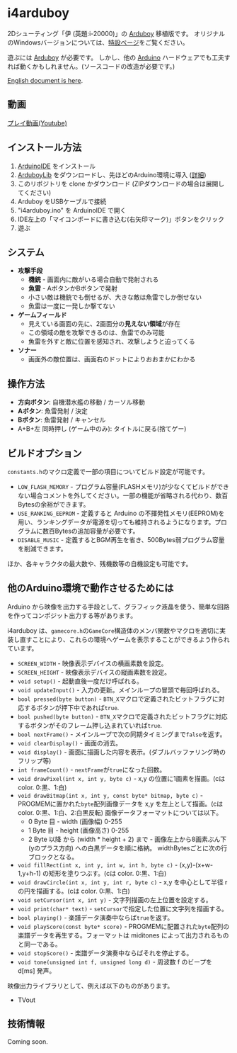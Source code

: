 # i4arduboy

2Dシューティング「伊 (英題:i-20000)」の [Arduboy](https://www.arduboy.com/) 移植版です。
オリジナルのWindowsバージョンについては、[特設ページ](http://amamoriya.gozaru.jp/i)をご覧ください。

遊ぶには [Arduboy](https://www.arduboy.com/) が必要です。
しかし、他の [Arduino](https://www.arduino.cc/) ハードウェアでも工夫すれば動くかもしれません。(ソースコードの改造が必要です。)

[English document is here](./README.md).

## 動画

[プレイ動画(Youtube)](https://www.youtube.com/watch?v=KDbjBe9sMog)

## インストール方法

1. [ArduinoIDE](https://www.arduino.cc/en/Main/Software) をインストール
2. [ArduboyLib](https://github.com/Arduboy/Arduboy) をダウンロードし、先ほどのArduino環境に導入 ([詳細](https://github.com/Arduboy/Arduboy#how-to-use-the-library))
3. このリポジトリを clone かダウンロード (ZIPダウンロードの場合は展開してください)
4. Arduboy をUSBケーブルで接続
5. "i4arduboy.ino" を ArduinoIDE で開く
6. IDE左上の「マイコンボードに書き込む(右矢印マーク)」ボタンをクリック
7. 遊ぶ

## システム

* **攻撃手段**
  + **機銃** - 画面内に敵がいる場合自動で発射される
  + **魚雷** - AボタンかBボタンで発射
  + 小さい敵は機銃でも倒せるが、大きな敵は魚雷でしか倒せない
  + 魚雷は一度に一発しか撃てない
* **ゲームフィールド**
  + 見えている画面の先に、2画面分の**見えない領域**が存在
  + この領域の敵を攻撃できるのは、魚雷でのみ可能
  + 魚雷を外すと敵に位置を感知され、攻撃しようと迫ってくる
* **ソナー**
  + 画面外の敵位置は、画面右のドットによりおおまかにわかる

## 操作方法

* **方向ボタン**: 自機潜水艦の移動 / カーソル移動
* **Aボタン**: 魚雷発射 / 決定
* **Bボタン**: 魚雷発射 / キャンセル
* A+B+左 同時押し (ゲーム中のみ): タイトルに戻る(捨てゲー)

## ビルドオプション

```constants.h```のマクロ定義で一部の項目についてビルド設定が可能です。

* ```LOW_FLASH_MEMORY``` - プログラム容量(FLASHメモリ)が少なくてビルドができない場合コメントを外してください。一部の機能が省略される代わり、数百Bytesの余裕ができます。
* ```USE_RANKING_EEPROM``` - 定義すると Arduino の不揮発性メモリ(EEPROM)を用い、ランキングデータが電源を切っても維持されるようになります。プログラムに数百Bytesの追加容量が必要です。
* ```DISABLE_MUSIC``` - 定義するとBGM再生を省き、500Bytes弱プログラム容量を削減できます。

ほか、各キャラクタの最大数や、残機数等の自機設定も可能です。

## 他のArduino環境で動作させるためには

Arduino から映像を出力する手段として、グラフィック液晶を使う、簡単な回路を作ってコンポジット出力する等があります。

i4arduboy は、```gamecore.h```の```GameCore```構造体のメンバ関数やマクロを適切に実装し直すことにより、これらの環境へゲームを表示することができるよう作られています。

* ```SCREEN_WIDTH``` - 映像表示デバイスの横画素数を設定。
* ```SCREEN_HEIGHT``` - 映像表示デバイスの縦画素数を設定。
* ```void setup()``` - 起動直後一度だけ呼ばれる。
* ```void updateInput()``` - 入力の更新。メインループの冒頭で毎回呼ばれる。
* ```bool pressed(byte button)``` - ```BTN_X```マクロで定義されたビットフラグに対応するボタンが押下中であれば```true```.
* ```bool pushed(byte button)``` - ```BTN_X```マクロで定義されたビットフラグに対応するボタンがそのフレーム押し込まれていれば```true```.
* ```bool nextFrame()``` - メインループで次の同期タイミングまで```false```を返す。
* ```void clearDisplay()``` - 画面の消去。
* ```void display()``` - 画面に描画した内容を表示。(ダブルバッファリング時のフリップ等)
* ```int frameCount()``` - ```nextFrame```が```true```になった回数。
* ```void drawPixel(int x, int y, byte c)``` - x,y の位置に1画素を描画。(cは color. 0:黒、1:白)
* ```void drawBitmap(int x, int y, const byte* bitmap, byte c)``` - PROGMEMに置かれた```byte```配列画像データを x,y を左上として描画。(cは color. 0:黒、1:白、2:白黒反転) 画像データフォーマットについては以下。
  + 0 Byte 目 - width (画像幅) 0-255
  + 1 Byte 目 - height (画像高さ) 0-255
  + 2 Byte 以降 から (width * height + 2) まで - 
    画像左上から8画素ぶん下 (yのプラス方向) への白黒データを順に格納。
    widthBytesごとに次の行ブロックとなる。
* ```void fillRect(int x, int y, int w, int h, byte c)``` - (x,y)-(x+w-1,y+h-1) の矩形を塗りつぶす。(cは color. 0:黒、1:白)
* ```void drawCircle(int x, int y, int r, byte c)``` - x,y を中心として半径 r の円を描画する。(cは color. 0:黒、1:白)
* ```void setCursor(int x, int y)``` - 文字列描画の左上位置を設定する。
* ```void print(char* text)``` - ```setCursor```で指定した位置に文字列を描画する。
* ```bool playing()``` - 楽譜データ演奏中ならば```true```を返す。
* ```void playScore(const byte* score)``` - PROGMEMに配置された```byte```配列の楽譜データを再生する。フォーマットは miditones によって出力されるものと同一である。
* ```void stopScore()``` - 楽譜データ演奏中ならばそれを停止する。
* ```void tone(unsigned int f, unsigned long d)``` - 周波数 f のビープを d[ms] 発声。

映像出力ライブラリとして、例えば以下のものがあります。

* TVout

## 技術情報

Coming soon.
